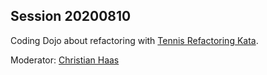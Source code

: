 ## Session 20200810

Coding Dojo about refactoring with [Tennis Refactoring Kata](https://github.com/emilybache/Tennis-Refactoring-Kata).

Moderator: [Christian Haas](https://twitter.com/dertseha)
